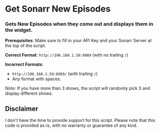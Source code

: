 # Get Sonarr New Episodes
### Gets New Episodes when they come out and displays them in the widget.

**Prerequisites**: Make sure to fill in your API Key and your Sonarr Server at the top of the script.

**Correct Format**: `http://196.160.1.59:8989` (with no trailing `/`)

**Incorrect Formats**:
- `http://196.160.1.59:8989/` (with trailing `/`)
- Any format with spaces.

*Note*: If you have more than 3 shows, the script will randomly pick 3 and display different shows.

## Disclaimer

I don't have the time to provide support for this script. Please note that this code is provided as-is, with no warranty or guarantee of any kind.
